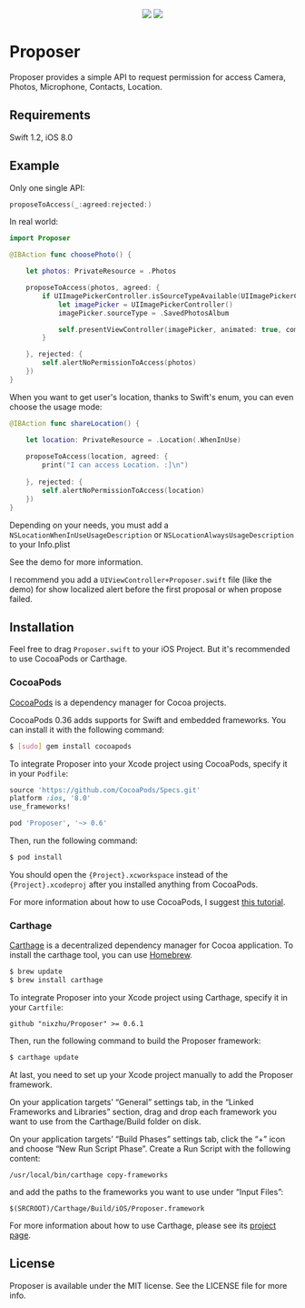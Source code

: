 <p align="center">
<a href="http://cocoadocs.org/docsets/Proposer"><img src="https://img.shields.io/cocoapods/v/Proposer.svg?style=flat"></a> 
<a href="https://github.com/Carthage/Carthage/"><img src="https://img.shields.io/badge/Carthage-compatible-4BC51D.svg?style=flat"></a> 
</p>

# Proposer

Proposer provides a simple API to request permission for access Camera, Photos, Microphone, Contacts, Location.

## Requirements

Swift 1.2, iOS 8.0

## Example

Only one single API:

```swift
proposeToAccess(_:agreed:rejected:)
```

In real world:

```swift
import Proposer
```

```swift
@IBAction func choosePhoto() {

    let photos: PrivateResource = .Photos

    proposeToAccess(photos, agreed: {
        if UIImagePickerController.isSourceTypeAvailable(UIImagePickerControllerSourceType.SavedPhotosAlbum) {
            let imagePicker = UIImagePickerController()
            imagePicker.sourceType = .SavedPhotosAlbum

            self.presentViewController(imagePicker, animated: true, completion: nil)
        }

    }, rejected: {
        self.alertNoPermissionToAccess(photos)
    })
}
```

When you want to get user's location, thanks to Swift's enum, you can even choose the usage mode:

```swift
@IBAction func shareLocation() {

    let location: PrivateResource = .Location(.WhenInUse)
    
    proposeToAccess(location, agreed: {
        print("I can access Location. :]\n")
        
    }, rejected: {
        self.alertNoPermissionToAccess(location)
    })
}
```

Depending on your needs, you must add a `NSLocationWhenInUseUsageDescription` or `NSLocationAlwaysUsageDescription` to your Info.plist

See the demo for more information.

I recommend you add a `UIViewController+Proposer.swift` file (like the demo) for show localized alert before the first proposal or when propose failed.

## Installation

Feel free to drag `Proposer.swift` to your iOS Project. But it's recommended to use CocoaPods or Carthage.

### CocoaPods

[CocoaPods](http://cocoapods.org) is a dependency manager for Cocoa projects.

CocoaPods 0.36 adds supports for Swift and embedded frameworks. You can install it with the following command:

```bash
$ [sudo] gem install cocoapods
```

To integrate Proposer into your Xcode project using CocoaPods, specify it in your `Podfile`:

```ruby
source 'https://github.com/CocoaPods/Specs.git'
platform :ios, '8.0'
use_frameworks!

pod 'Proposer', '~> 0.6'
```

Then, run the following command:

```bash
$ pod install
```

You should open the `{Project}.xcworkspace` instead of the `{Project}.xcodeproj` after you installed anything from CocoaPods.

For more information about how to use CocoaPods, I suggest [this tutorial](http://www.raywenderlich.com/64546/introduction-to-cocoapods-2).

### Carthage

[Carthage](https://github.com/Carthage/Carthage) is a decentralized dependency manager for Cocoa application. To install the carthage tool, you can use [Homebrew](http://brew.sh).

```bash
$ brew update
$ brew install carthage
```

To integrate Proposer into your Xcode project using Carthage, specify it in your `Cartfile`:

```ogdl
github "nixzhu/Proposer" >= 0.6.1
```

Then, run the following command to build the Proposer framework:

```bash
$ carthage update
```

At last, you need to set up your Xcode project manually to add the Proposer framework.

On your application targets’ “General” settings tab, in the “Linked Frameworks and Libraries” section, drag and drop each framework you want to use from the Carthage/Build folder on disk.

On your application targets’ “Build Phases” settings tab, click the “+” icon and choose “New Run Script Phase”. Create a Run Script with the following content:

```
/usr/local/bin/carthage copy-frameworks
```

and add the paths to the frameworks you want to use under “Input Files”:

```
$(SRCROOT)/Carthage/Build/iOS/Proposer.framework
```

For more information about how to use Carthage, please see its [project page](https://github.com/Carthage/Carthage).



## License

Proposer is available under the MIT license. See the LICENSE file for more info.

